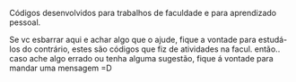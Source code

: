 Códigos desenvolvidos para trabalhos de faculdade e para aprendizado pessoal.

Se vc esbarrar aqui e achar algo que o ajude, fique a vontade para estudá-los do contrário, estes são códigos que fiz de atividades na facul. 
então.. caso ache algo errado ou tenha alguma sugestão, fique á vontade para mandar uma mensagem =D

